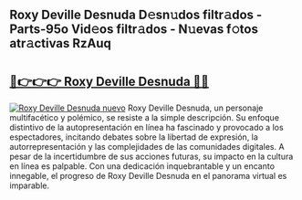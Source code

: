 ## Roxy Deville Desnuda D𝚎sn𝚞dos filtr𝚊dos - Parts-95o Vid𝚎os filtr𝚊dos - N𝚞evas f𝚘tos atr𝚊ctivas RzAuq

# <h2><a href="http://mb0hbim.tromn.icu/?c=Roxy+Deville+Desnuda">🔗👉👉👉 Roxy Deville Desnuda 🔗🔗</a></h2>

[![Roxy Deville Desnuda nuevo](https://i.imgur.com/pEAQMta.gif)](http://mb0hbim.tromn.icu/?c=Roxy+Deville+Desnuda)
Roxy Deville Desnuda, un personaje multifacético y polémico, se resiste a la simple descripción. Su enfoque distintivo de la autopresentación en línea ha fascinado y provocado a los espectadores, incitando debates sobre la libertad de expresión, la autorrepresentación y las complejidades de las comunidades digitales. A pesar de la incertidumbre de sus acciones futuras, su impacto en la cultura en línea es palpable. Con una dedicación inquebrantable y un encanto innegable, el progreso de Roxy Deville Desnuda en el panorama virtual es imparable.
